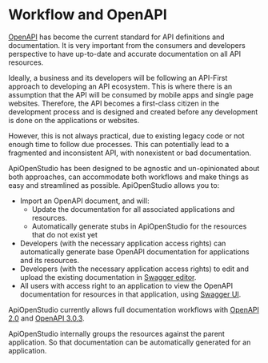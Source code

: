 Workflow and OpenAPI
====================

[OpenAPI](https://swagger.io/specification/) has become the current standard for
API definitions and documentation. It is very important from the consumers and
developers perspective to have up-to-date and accurate documentation on all API
resources.

Ideally, a business and its developers will be following an API-First approach
to developing an API ecosystem. This is where there is an assumption that the
API will be consumed by mobile apps and single page websites. Therefore, the API
becomes a first-class citizen in the development process and is designed and
created before any development is done on the applications or websites.

However, this is not always practical, due to existing legacy code or not enough
time to follow due processes. This can potentially lead to a fragmented and
inconsistent API, with nonexistent or bad documentation.

ApiOpenStudio has been designed to be agnostic and un-opinionated about both
approaches, can accommodate both workflows and make things as easy and
streamlined as possible. ApiOpenStudio allows you to:

* Import an OpenAPI document, and will:
    * Update the documentation for all associated applications and resources.
    * Automatically generate stubs in ApiOpenStudio for the resources that do not
      exist yet
* Developers (with the necessary application access rights) can automatically 
  generate base OpenAPI documentation for applications and its resources.
* Developers (with the necessary application access rights) to edit and upload
  the existing documentation in
  [Swagger editor](https://swagger.io/tools/swagger-editor/).
* All users with access right to an application to view the OpenAPI
  documentation for resources in that application, using
  [Swagger UI](https://swagger.io/tools/swagger-ui/).

ApiOpenStudio currently allows full documentation workflows with
[OpenAPI 2.0](https://swagger.io/specification/v2/) and
[OpenAPI 3.0.3](https://swagger.io/specification/).

ApiOpenStudio internally groups the resources against the parent application. So
that documentation can be automatically generated for an application.
